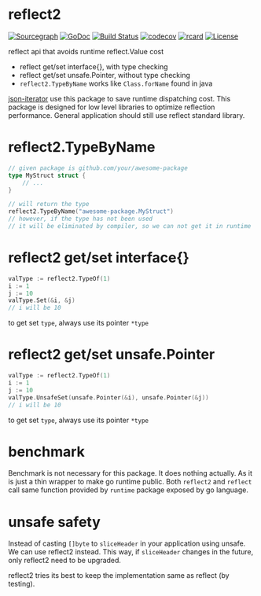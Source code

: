 # reflect2

[![Sourcegraph](https://sourcegraph.com/github.com/modern-go/reflect2/-/badge.svg)](https://sourcegraph.com/github.com/modern-go/reflect2?badge)
[![GoDoc](http://img.shields.io/badge/go-documentation-blue.svg?style=flat-square)](http://godoc.org/github.com/modern-go/reflect2)
[![Build Status](https://travis-ci.org/modern-go/reflect2.svg?branch=master)](https://travis-ci.org/modern-go/reflect2)
[![codecov](https://codecov.io/gh/modern-go/reflect2/branch/master/graph/badge.svg)](https://codecov.io/gh/modern-go/reflect2)
[![rcard](https://goreportcard.com/badge/github.com/modern-go/reflect2)](https://goreportcard.com/report/github.com/modern-go/reflect2)
[![License](https://img.shields.io/badge/License-Apache%202.0-blue.svg)](https://raw.githubusercontent.com/modern-go/reflect2/master/LICENSE)

reflect api that avoids runtime reflect.Value cost

- reflect get/set interface{}, with type checking
- reflect get/set unsafe.Pointer, without type checking
- `reflect2.TypeByName` works like `Class.forName` found in java

[json-iterator](https://github.com/json-iterator/go) use this package to save runtime dispatching cost.
This package is designed for low level libraries to optimize reflection performance.
General application should still use reflect standard library.

# reflect2.TypeByName

```go
// given package is github.com/your/awesome-package
type MyStruct struct {
	// ...
}

// will return the type
reflect2.TypeByName("awesome-package.MyStruct")
// however, if the type has not been used
// it will be eliminated by compiler, so we can not get it in runtime
```

# reflect2 get/set interface{}

```go
valType := reflect2.TypeOf(1)
i := 1
j := 10
valType.Set(&i, &j)
// i will be 10
```

to get set `type`, always use its pointer `*type`

# reflect2 get/set unsafe.Pointer

```go
valType := reflect2.TypeOf(1)
i := 1
j := 10
valType.UnsafeSet(unsafe.Pointer(&i), unsafe.Pointer(&j))
// i will be 10
```

to get set `type`, always use its pointer `*type`

# benchmark

Benchmark is not necessary for this package. It does nothing actually.
As it is just a thin wrapper to make go runtime public.
Both `reflect2` and `reflect` call same function
provided by `runtime` package exposed by go language.

# unsafe safety

Instead of casting `[]byte` to `sliceHeader` in your application using unsafe.
We can use reflect2 instead. This way, if `sliceHeader` changes in the future,
only reflect2 need to be upgraded.

reflect2 tries its best to keep the implementation same as reflect (by testing).
